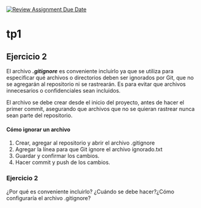 [![Review Assignment Due Date](https://classroom.github.com/assets/deadline-readme-button-22041afd0340ce965d47ae6ef1cefeee28c7c493a6346c4f15d667ab976d596c.svg)](https://classroom.github.com/a/kl-E8VQf)
# tp1
## **Ejercicio 2** 
El archivo _**.gitignore**_ es conveniente incluirlo ya que se utiliza para especificar qué archivos o directorios deben ser ignorados por Git, que no se agregarán al repositorio ni se rastrearán. Es para evitar que archivos innecesarios o confidenciales sean incluidos. 

El archivo se debe crear desde el inicio del proyecto, antes de hacer el primer commit, asegurando que archivos que no se quieran rastrear nunca sean parte del repositorio.

#### **Cómo ignorar un archivo**
1. Crear, agregar al repositorio y abrir el archivo .gitignore
2. Agregar la línea para que Git ignore el archivo ignorado.txt 
3. Guardar y confirmar los cambios.
4. Hacer commit y push de los cambios. 

### **Ejercicio 2**
¿Por qué es conveniente incluirlo? 
¿Cuándo se debe hacer?¿Cómo configuraría el archivo .gitignore? 


